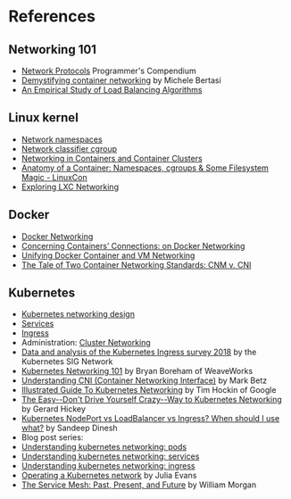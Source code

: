 # References

## Networking 101

- [Network Protocols](https://www.destroyallsoftware.com/compendium/network-protocols?share_key=97d3ba4c24d21147) Programmer's Compendium
- [Demystifying container networking](http://blog.mbrt.it/2017-10-01-demystifying-container-networking/) by Michele Bertasi
- [An Empirical Study of Load Balancing Algorithms](http://liblb.com/learn.html)

## Linux kernel

- [Network namespaces](https://lwn.net/Articles/219794/)
- [Network classifier cgroup](https://www.kernel.org/doc/Documentation/cgroup-v1/net_cls.txt)
- [Networking in Containers and Container Clusters](http://wiki.iptables.org/pablo/netdev0.1/papers/Networking-in-Containers-and-Container-Clusters.pdf)
- [Anatomy of a Container: Namespaces, cgroups & Some Filesystem Magic - LinuxCon](https://www.slideshare.net/jpetazzo/anatomy-of-a-container-namespaces-cgroups-some-filesystem-magic-linuxcon)
- [Exploring LXC Networking](http://containerops.org/2013/11/19/lxc-networking/)

## Docker

- [Docker Networking](https://docs.docker.com/network/)
- [Concerning Containers’ Connections: on Docker Networking](https://www.linuxjournal.com/content/concerning-containers-connections-docker-networking)
- [Unifying Docker Container and VM Networking](http://filipv.net/2015/11/06/unifying-docker-container-and-vm-networking/)
- [The Tale of Two Container Networking Standards: CNM v. CNI](http://www.nuagenetworks.net/blog/container-networking-standards/)

## Kubernetes

- [Kubernetes networking design](https://github.com/kubernetes/community/blob/master/contributors/design-proposals/network/networking.md)
- [Services](https://kubernetes.io/docs/concepts/services-networking/service/)
- [Ingress](https://kubernetes.io/docs/concepts/services-networking/ingress/)
- Administration: [Cluster Networking](https://kubernetes.io/docs/concepts/cluster-administration/networking/)
- [Data and analysis of the Kubernetes Ingress survey 2018](https://github.com/bowei/k8s-ingress-survey-2018) by the Kubernetes SIG Network
- [Kubernetes Networking 101](https://www.slideshare.net/weaveworks/kubernetes-networking-78049891) by Bryan Boreham of WeaveWorks
- [Understanding CNI (Container Networking Interface)](http://www.dasblinkenlichten.com/understanding-cni-container-networking-interface/) by Mark Betz
- [Illustrated Guide To Kubernetes Networking](https://speakerdeck.com/thockin/illustrated-guide-to-kubernetes-networking) by Tim Hockin of Google
- [The Easy--Don't Drive Yourself Crazy--Way to Kubernetes Networking](https://www.youtube.com/watch?v=H5Zl_kDOwBU) by Gerard Hickey
- [Kubernetes NodePort vs LoadBalancer vs Ingress? When should I use what?](https://medium.com/google-cloud/kubernetes-nodeport-vs-loadbalancer-vs-ingress-when-should-i-use-what-922f010849e0) by Sandeep Dinesh
- Blog post series: 
 - [Understanding kubernetes networking: pods](https://medium.com/google-cloud/understanding-kubernetes-networking-pods-7117dd28727)
 - [Understanding kubernetes networking: services](https://medium.com/google-cloud/understanding-kubernetes-networking-services-f0cb48e4cc82)
 - [Understanding kubernetes networking: ingress](https://medium.com/google-cloud/understanding-kubernetes-networking-ingress-1bc341c84078)
- [Operating a Kubernetes network](https://jvns.ca/blog/2017/10/10/operating-a-kubernetes-network/) by Julia Evans
- [The Service Mesh: Past, Present, and Future](https://www.youtube.com/watch?v=2trOvMUuLkk) by William Morgan
